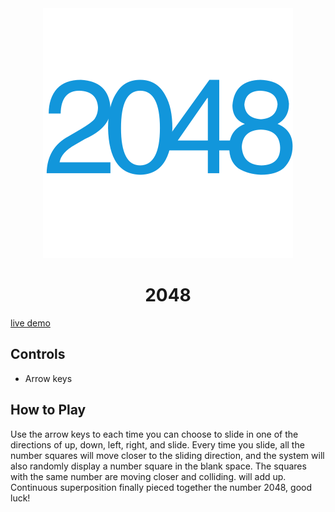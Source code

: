 <div align="center">
	<img wigth="120" src="./images/logo.svg">
</div>

<h1 align="center">2048</h1>

[live demo](https://2048.elonehoo.xyz)

## Controls
- Arrow keys

## How to Play

Use the arrow keys to each time you can choose to slide in one of the directions of up, down, left, right, and slide. Every time you slide, all the number squares will move closer to the sliding direction, and the system will also randomly display a number square in the blank space. The squares with the same number are moving closer and colliding. will add up. Continuous superposition finally pieced together the number 2048, good luck!
